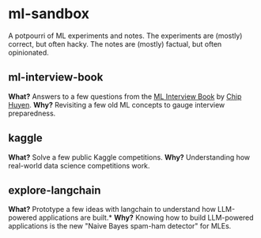 # ml-sandbox
A potpourri of ML experiments and notes. The experiments are (mostly) correct, but often hacky. The notes are (mostly) factual, but often opinionated.

## ml-interview-book
**What?** Answers to a few questions from the [ML Interview Book](https://huyenchip.com/ml-interviews-book/) by [Chip Huyen](https://huyenchip.com).
**Why?** Revisiting a few old ML concepts to gauge interview preparedness.

## kaggle
**What?** Solve a few public Kaggle competitions.
**Why?** Understanding how real-world data science competitions work.

## explore-langchain
**What?** Prototype a few ideas with langchain to understand how LLM-powered applications are built.*
**Why?** Knowing how to build LLM-powered applications is the new "Naive Bayes spam-ham detector" for MLEs.

